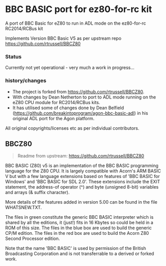 # BBC BASIC port for ez80-for-rc kit

A port of BBC Basic for eZ80 to run in ADL mode on the ez80-for-rc RC2014/RCBus kit

Implements Version BBC Basic V5 as per upstream repo https://github.com/rtrussell/BBCZ80

### Status

Currently not yet operational - very much a work in progress...

### history/changes

* The project is forked from https://github.com/rtrussell/BBCZ80.
* With changes by Dean Netherton to port to ADL mode running on the eZ80 CPU module for RC2014/RCBus kits.
* It has utilised some of changes done by Dean Belfield (https://github.com/breakintoprogram/agon-bbc-basic-adl) in his original ADL port for the Agon platform.

All original copyrights/licenses etc as per individual contributors.

## BBCZ80

> Readme from upstream: https://github.com/rtrussell/BBCZ80

BBC BASIC (Z80) v5 is an implementation of the BBC BASIC programming language for the Z80 CPU.
It is largely compatible with Acorn's ARM BASIC V but with a few language extensions based on
features of 'BBC BASIC for Windows' and 'BBC BASIC for SDL 2.0'.  These extensions include the
EXIT statement, the address-of operator (^) and byte (unsigned 8-bit) variables and arrays
(& suffix character).

More details of the features added in version 5.00 can be found in the file WHATSNEW.TXT.

The files in green constitute the generic BBC BASIC interpreter which is shared by all the
editions, it (just!) fits in 16 Kbytes so could be held in a ROM of this size.  The files in
the blue box are used to build the generic CP/M edition.  The files in the red box are used
to build the Acorn Z80 Second Processor edition.

Note that the name 'BBC BASIC' is used by permission of the British Broadcasting Corporation
and is not transferrable to a derived or forked work.
